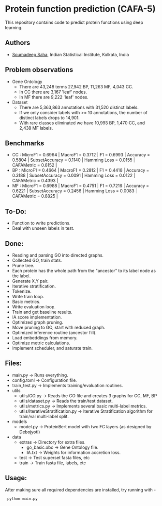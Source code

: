 # Protein function prediction (CAFA-5)
This repository contains code to predict protein functions using deep learning.

## Authors
- [Soumadeep Saha](https://www.github.com/espressovi), Indian Statistical Institute, Kolkata, India

## Problem observations
- Gene Ontology
  - There are 43,248 terms 27,942 BP, 11,263 MF, 4,043 CC.
  - In CC there are 3,167 'leaf' nodes.
  - In MF there are 9,222 'leaf' nodes.
- Dataset
  - There are 5,363,863 annotations with 31,520 distinct labels.
  - If we only consider labels with >= 10 annotations, the number of distinct labels drops to 14,901.
  - With rare classes eliminated we have 10,993 BP, 1,470 CC, and 2,438 MF labels.

## Benchmarks
  - CC : MicroF1 = 0.6964 | MacroF1 = 0.3712 | F1 = 0.6993 | Accuracy = 0.5804 | SubsetAccuracy = 0.1140 | Hamming Loss = 0.0155 | CAFAMetric = 0.6152 |
  - BP : MicroF1 = 0.4664 | MacroF1 = 0.2812 | F1 = 0.4416 | Accuracy = 0.3188 | SubsetAccuracy = 0.0091 | Hamming Loss = 0.0122 | CAFAMetric = 0.4393 |
  - MF : MicroF1 = 0.6988 | MacroF1 = 0.4751 | F1 = 0.7216 | Accuracy = 0.6221 | SubsetAccuracy = 0.2456 | Hamming Loss = 0.0083 | CAFAMetric = 0.6825 |

## To-Do:
* Function to write predictions.
* Deal with unseen labels in test.

## Done:
* Reading and parsing GO into directed graphs.
* Collected GO, train stats.
* Prune tree.
* Each protein has the whole path from the "ancestor" to its label node as the label.
* Generate X,Y pair.
* Iterative stratification.
* Tokenize.
* Write train loop.
* Basic metrics.
* Write evaluation loop.
* Train and get baseline results.
* IA score implementation.
* Optimized graph pruning.
* Move pruning to GO, start with reduced graph.
* Optimized inference routine (ancestor fill).
* Load embeddings from memory.
* Optimize metric calculations.
* Implement scheduler, and saturate train.

## Files:
- main.py               -> Runs everything.
- config.toml           -> Configuration file.
- train_test.py         -> Implements training/evaluation routines.
- utils
  - utils/GO.py         -> Reads the GO file and creates 3 graphs for CC, MF, BP
  - utils/dataset.py    -> Reads the train/test dataset.
  - utils/metrics.py    -> Implements several basic multi-label metrics.
  - utils/IterativeStratification.py    -> Iterative Stratification algorithm for train/val multi-label split.
- models
  - model.py            -> ProteinBert model with two FC layers (as designed by Debojyoti)
- data
  - extras              -> Directory for extra files.
    - go_basic.obo      -> Gene Ontology file.
    - IA.txt            -> Weights for information accretion loss.
  - test                -> Test superset fasta files, etc
  - train               -> Train fasta file, labels, etc

## Usage:
After making sure all required dependencies are installed, try running with - 

``` python main.py```
